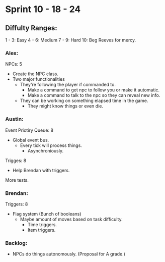 # Sprint 10 - 18 - 24
## Diffulty Ranges:
1 - 3: Easy
4 - 6: Medium
7 - 9: Hard
10: Beg Reeves for mercy.

### Alex:
NPCs: 5
- Create the NPC class.
- Two major functionalities
    - They're following the player if commanded to.
        - Make a command to get npc to follow you or make it automatic.
        - Make a command to talk to the npc so they can reveal new info.
    - They can be working on something elapsed time in the game.
        - They might know things or even die.

### Austin:
Event Priotiry Queue: 8
 - Global event bus.
    - Every tick will process things.
        - Asynchroniously.

Trigges: 8
- Help Brendan with triggers.

More tests.

### Brendan:
Triggers: 8
 - Flag system (Bunch of booleans)
    - Maybe amount of moves based on task difficulty.
        - Time triggers.
        - Item triggers.

### Backlog:
 - NPCs do things autonomously. (Proposal for A grade.)